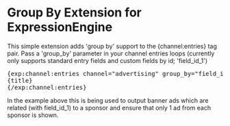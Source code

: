 Group By Extension for ExpressionEngine
=====================

This simple extension adds 'group by' support to the {channel:entries} tag pair. Pass a 'group_by' parameter in your channel entries loops (currently only supports standard entry fields and custom fields by id; 'field_id_1')

<pre>
{exp:channel:entries channel="advertising" group_by="field_id_1"}
{title}
{/exp:channel:entries}
</pre>

In the example above this is being used to output banner ads which are related (with field_id_1) to a sponsor and ensure that only 1 ad from each sponsor is shown.
